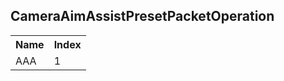 ## CameraAimAssistPresetPacketOperation

<table><tr><th>Name</th><th>Index</th><tr><td>AAA</td><td>1</td></tr></table>